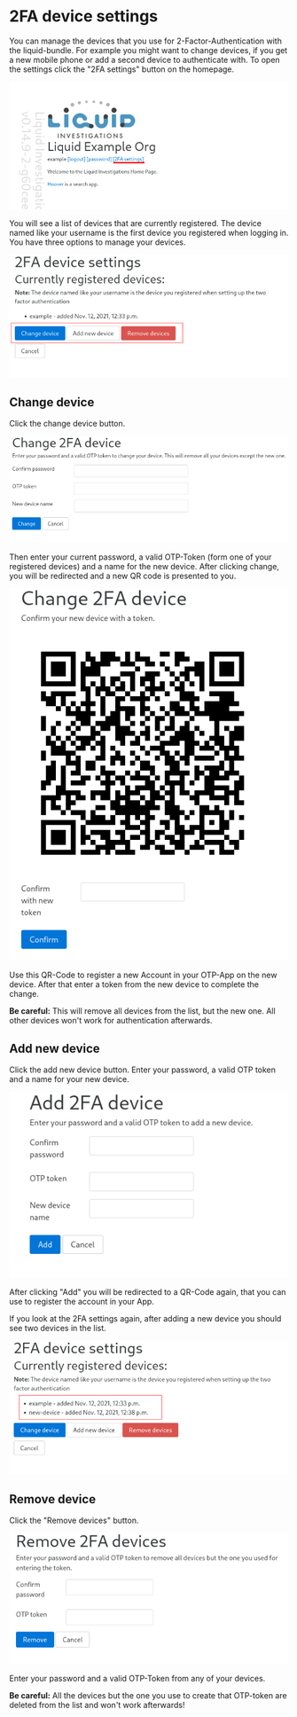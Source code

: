 # 2FA device settings
You can manage the devices that you use for 2-Factor-Authentication with the liquid-bundle. For example you might want to change devices, if you get a new mobile phone or add a second device to authenticate with.
To open the settings click the "2FA settings" button on the homepage.

![2FA Settings](https://github.com/liquidinvestigations/docs-img/blob/7e2a6539793b6cea2349bb9ccbeddb4575df9001/2fa_settings_1.png)

You will see a list of devices that are currently registered. The device named like your username is the first device you registered when logging in. You have three options to manage your devices.

![2FA device list](https://github.com/liquidinvestigations/docs-img/blob/7e2a6539793b6cea2349bb9ccbeddb4575df9001/2fa_settings_options.png)

## Change device
Click the change device button.

![Change device form](https://github.com/liquidinvestigations/docs-img/blob/7e2a6539793b6cea2349bb9ccbeddb4575df9001/2fa_settings_3.png)

Then enter your current password, a valid OTP-Token (form one of your registered devices) and a name for the new device. After clicking change, you will be redirected and a new QR code is presented to you. 

![QR Code 2FA](https://github.com/liquidinvestigations/docs-img/blob/7e2a6539793b6cea2349bb9ccbeddb4575df9001/2fa_settings_4.png)

Use this QR-Code to register a new Account in your OTP-App on the new device. After that enter a token from the new device to complete the change.

**Be careful:** This will remove all devices from the list, but the new one. All other devices won't work for authentication afterwards.

## Add new device
Click the add new device button.
Enter your password, a valid OTP token and a name for your new device.

![Add 2FA device form](https://github.com/liquidinvestigations/docs-img/blob/7e2a6539793b6cea2349bb9ccbeddb4575df9001/2fa_settings_add.png)

After clicking "Add" you will be redirected to a QR-Code again, that you can use to register the account in your App.

If you look at the 2FA settings again, after adding a new device you should see two devices in the list.

![2FA multiple devices](https://github.com/liquidinvestigations/docs-img/blob/7e2a6539793b6cea2349bb9ccbeddb4575df9001/2fa_settings_6.png)

## Remove device
Click the "Remove devices" button. 

![2FA remove device form](https://github.com/liquidinvestigations/docs-img/blob/7e2a6539793b6cea2349bb9ccbeddb4575df9001/2fa_settings_rm_1.png)

Enter your password and a valid OTP-Token from any of your devices.

**Be careful:** All the devices but the one you use to create that OTP-token are deleted from the list and won't work afterwards!